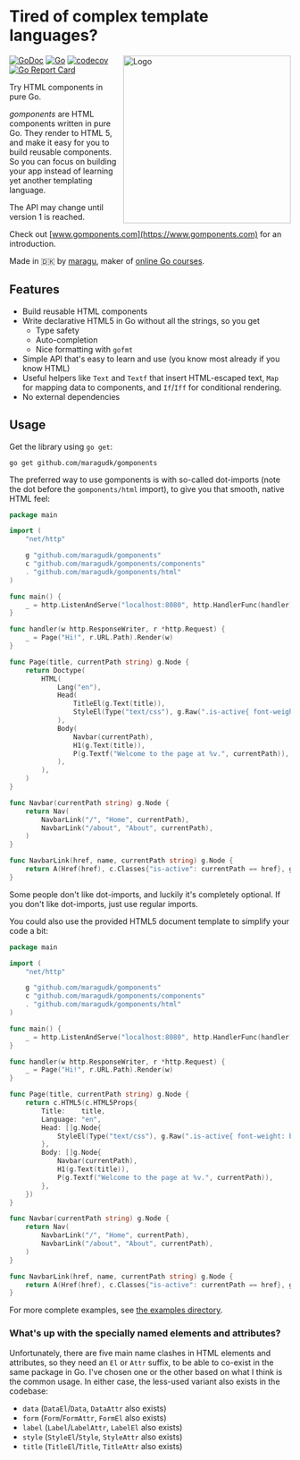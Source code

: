 # Tired of complex template languages?

<img src="logo.png" alt="Logo" width="300" align="right"/>

[![GoDoc](https://pkg.go.dev/badge/github.com/maragudk/gomponents)](https://pkg.go.dev/github.com/maragudk/gomponents)
[![Go](https://github.com/maragudk/gomponents/actions/workflows/ci.yml/badge.svg)](https://github.com/maragudk/gomponents/actions/workflows/ci.yml)
[![codecov](https://codecov.io/gh/maragudk/gomponents/branch/main/graph/badge.svg)](https://codecov.io/gh/maragudk/gomponents)
[![Go Report Card](https://goreportcard.com/badge/github.com/maragudk/gomponents)](https://goreportcard.com/report/github.com/maragudk/gomponents)

Try HTML components in pure Go.

_gomponents_ are HTML components written in pure Go.
They render to HTML 5, and make it easy for you to build reusable components.
So you can focus on building your app instead of learning yet another templating language.

The API may change until version 1 is reached.

Check out [www.gomponents.com](https://www.gomponents.com) for an introduction.

Made in 🇩🇰 by [maragu](https://www.maragu.dk), maker of [online Go courses](https://www.golang.dk/).

## Features

- Build reusable HTML components
- Write declarative HTML5 in Go without all the strings, so you get
  - Type safety
  - Auto-completion
  - Nice formatting with `gofmt`
- Simple API that's easy to learn and use (you know most already if you know HTML)
- Useful helpers like `Text` and `Textf` that insert HTML-escaped text, `Map` for mapping data to components,
  and `If`/`Iff` for conditional rendering.
- No external dependencies

## Usage

Get the library using `go get`:

```shell
go get github.com/maragudk/gomponents
```

The preferred way to use gomponents is with so-called dot-imports (note the dot before the `gomponents/html` import),
to give you that smooth, native HTML feel:

```go
package main

import (
	"net/http"

	g "github.com/maragudk/gomponents"
	c "github.com/maragudk/gomponents/components"
	. "github.com/maragudk/gomponents/html"
)

func main() {
	_ = http.ListenAndServe("localhost:8080", http.HandlerFunc(handler))
}

func handler(w http.ResponseWriter, r *http.Request) {
	_ = Page("Hi!", r.URL.Path).Render(w)
}

func Page(title, currentPath string) g.Node {
	return Doctype(
		HTML(
			Lang("en"),
			Head(
				TitleEl(g.Text(title)),
				StyleEl(Type("text/css"), g.Raw(".is-active{ font-weight: bold }")),
			),
			Body(
				Navbar(currentPath),
				H1(g.Text(title)),
				P(g.Textf("Welcome to the page at %v.", currentPath)),
			),
		),
	)
}

func Navbar(currentPath string) g.Node {
	return Nav(
		NavbarLink("/", "Home", currentPath),
		NavbarLink("/about", "About", currentPath),
	)
}

func NavbarLink(href, name, currentPath string) g.Node {
	return A(Href(href), c.Classes{"is-active": currentPath == href}, g.Text(name))
}
```

Some people don't like dot-imports, and luckily it's completely optional.
If you don't like dot-imports, just use regular imports.

You could also use the provided HTML5 document template to simplify your code a bit:

```go
package main

import (
	"net/http"

	g "github.com/maragudk/gomponents"
	c "github.com/maragudk/gomponents/components"
	. "github.com/maragudk/gomponents/html"
)

func main() {
	_ = http.ListenAndServe("localhost:8080", http.HandlerFunc(handler))
}

func handler(w http.ResponseWriter, r *http.Request) {
	_ = Page("Hi!", r.URL.Path).Render(w)
}

func Page(title, currentPath string) g.Node {
	return c.HTML5(c.HTML5Props{
		Title:    title,
		Language: "en",
		Head: []g.Node{
			StyleEl(Type("text/css"), g.Raw(".is-active{ font-weight: bold }")),
		},
		Body: []g.Node{
			Navbar(currentPath),
			H1(g.Text(title)),
			P(g.Textf("Welcome to the page at %v.", currentPath)),
		},
	})
}

func Navbar(currentPath string) g.Node {
	return Nav(
		NavbarLink("/", "Home", currentPath),
		NavbarLink("/about", "About", currentPath),
	)
}

func NavbarLink(href, name, currentPath string) g.Node {
	return A(Href(href), c.Classes{"is-active": currentPath == href}, g.Text(name))
}
```

For more complete examples, see [the examples directory](examples/).

### What's up with the specially named elements and attributes?

Unfortunately, there are five main name clashes in HTML elements and attributes, so they need an `El` or `Attr` suffix,
to be able to co-exist in the same package in Go. I've chosen one or the other based on what I think is the common usage.
In either case, the less-used variant also exists in the codebase:

- `data` (`DataEl`/`Data`, `DataAttr` also exists)
- `form` (`Form`/`FormAttr`, `FormEl` also exists)
- `label` (`Label`/`LabelAttr`, `LabelEl` also exists)
- `style` (`StyleEl`/`Style`, `StyleAttr` also exists)
- `title` (`TitleEl`/`Title`, `TitleAttr` also exists)
